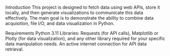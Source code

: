 Introduction
This project is designed to fetch data using web APIs, store it locally, and then generate visualizations to communicate this data effectively. The main goal is to demonstrate the ability to combine data acquisition, file I/O, and data visualization in Python.

Requirements
Python 3.11
Libraries: Requests (for API calls), Matplotlib or Plotly (for data visualization), and any other library required for your specific data manipulation needs.
An active internet connection for API data retrieval.
